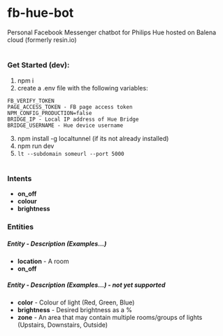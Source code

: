 # fb-hue-bot
Personal Facebook Messenger chatbot for Philips Hue hosted on Balena cloud (formerly resin.io)
# 

### Get Started (dev):
1. npm i
2. create a .env file with the following variables:
```
FB_VERIFY_TOKEN
PAGE_ACCESS_TOKEN - FB page access token
NPM_CONFIG_PRODUCTION=false
BRIDGE_IP - Local IP address of Hue Bridge
BRIDGE_USERNAME - Hue device username
```
3. npm install -g localtunnel (if its not already installed)
4. npm run dev
5. <code>lt --subdomain someurl --port 5000</code>

#

### Intents
* **on_off**
* **colour**
* **brightness**

### Entities

##### Entity - Description (Examples...)

* **location** - A room
* **on_off**

##### Entity - Description (Examples...) - not yet supported
* **color** - Colour of light (Red, Green, Blue)
* **brightness** - Desired brightness as a %
* **zone** - An area that may contain multiple rooms/groups of lights (Upstairs, Downstairs, Outside)
